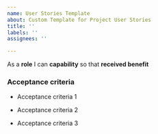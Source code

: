 ```yaml
---
name: User Stories Template
about: Custom Template for Project User Stories
title: ''
labels: ''
assignees: ''

---
```


As a **role** I can **capability** so that **received benefit**


### Acceptance criteria

- Acceptance criteria 1

- Acceptance criteria 2

- Acceptance criteria 3
